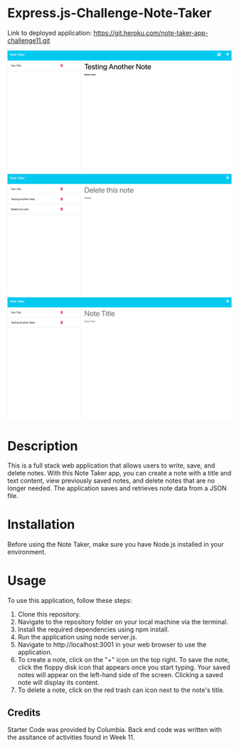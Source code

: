 # Express.js-Challenge-Note-Taker

Link to deployed application: https://git.heroku.com/note-taker-app-challenge11.git 

![Alt Text](Develop/images/Screenshot1.png)
![Alt Text](Develop/images/Screenshot2.png)
![Alt Text](Develop/images/Screenshot3.png)

# Description 

This is a full stack web application that allows users to write, save, and delete notes. With this Note Taker app, you can create a note with a title and text content, view previously saved notes, and delete notes that are no longer needed. The application saves and retrieves note data from a JSON file.

# Installation

Before using the Note Taker, make sure you have Node.js installed in your environment.

# Usage

To use this application, follow these steps:

1. Clone this repository.
2. Navigate to the repository folder on your local machine via the terminal.
3. Install the required dependencies using npm install.
4. Run the application using node server.js.
5. Navigate to http://localhost:3001 in your web browser to use the application.
6. To create a note, click on the "+" icon on the top right. To save the note, click the floppy disk icon that appears once you start typing. Your saved notes will appear on the left-hand side of the screen. Clicking a saved note will display its content. 
7. To delete a note, click on the red trash can icon next to the note's title.

## Credits

Starter Code was provided by Columbia. 
Back end code was written with the assitance of activities found in Week 11. 